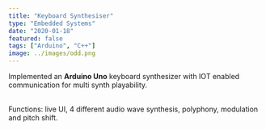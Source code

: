 ```yaml
---
title: "Keyboard Synthesiser"
type: "Embedded Systems"
date: "2020-01-18"
featured: false
tags: ["Arduino", "C++"]
image: ../images/odd.png
---
```


Implemented an **Arduino Uno** keyboard synthesizer with IOT enabled communication for multi synth playability.

</br>
Functions: live UI, 4 different audio wave synthesis, polyphony, modulation and pitch shift.